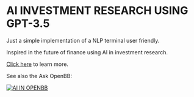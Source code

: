 # AI INVESTMENT RESEARCH USING GPT-3.5

Just a simple implementation of a NLP terminal user friendly.

Inspired in the future of finance using AI in investment research.

[Click here](https://openbb.co/blog/role-of-ai-and-openbb-in-future-of-investment-research
) to learn more.

See also the Ask OpenBB:

[![AI IN OPENBB](https://img.youtube.com/vi/T7_MCLHU3ts/0.jpg)](https://www.youtube.com/watch?v=T7_MCLHU3ts)
